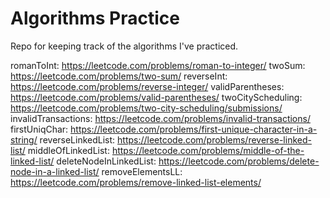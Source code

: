 # Algorithms Practice

Repo for keeping track of the algorithms I've practiced.

romanToInt: https://leetcode.com/problems/roman-to-integer/
twoSum: https://leetcode.com/problems/two-sum/
reverseInt: https://leetcode.com/problems/reverse-integer/
validParentheses: https://leetcode.com/problems/valid-parentheses/
twoCityScheduling: https://leetcode.com/problems/two-city-scheduling/submissions/
invalidTransactions: https://leetcode.com/problems/invalid-transactions/
firstUniqChar: https://leetcode.com/problems/first-unique-character-in-a-string/
reverseLinkedList: https://leetcode.com/problems/reverse-linked-list/
middleOfLinkedList: https://leetcode.com/problems/middle-of-the-linked-list/
deleteNodeInLinkedList: https://leetcode.com/problems/delete-node-in-a-linked-list/
removeElementsLL: https://leetcode.com/problems/remove-linked-list-elements/
